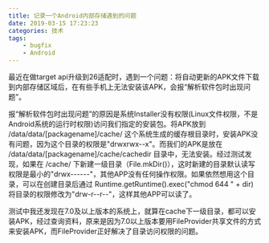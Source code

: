 ```yaml
---
title: 记录一个Android内部存储遇到的问题
date: 2019-03-15 17:23:23
categories: 技术
tags:
	- bugfix
	- Android
---
```

最近在做target api升级到26适配时，遇到一个问题：将自动更新的APK文件下载到内部存储区域后，在有些手机上无法安装该APK，会报“解析软件包时出现问题”。

报“解析软件包时出现问题”的原因是系统Installer没有权限(Linux文件权限，不是Android系统的运行时权限)访问我们指定的安装包。将APK放到 /data/data/[packagename]/cache/ 这个系统生成的缓存根目录时，安装APK没有问题，因为这个目录的权限是"drwxrwx--x"。而我们的APK是放在 /data/data/[packagename]/cache/cachedir 目录中，无法安装。经过测试发现，如果在 /cache/ 下新建一级目录（File.mkDir()），这时新建的目录默认读写权限是最小的"drwx------"，其他APP没有任何操作权限。如果依然想用这个目录，可以在创建目录后通过 Runtime.getRuntime().exec("chmod 644 " + dir) 将目录的权限修改为"drw-r--r--"，这样其他APP可以读了。
       
测试中我还发现在7.0及以上版本的系统上，就算在cache下一级目录，都可以安装APK，经过查询资料，原来是因为7.0以上版本要用FileProvider共享文件的方式来安装APK，而FileProvider正好解决了目录访问权限的问题。
       

